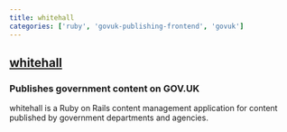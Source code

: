 ```yaml
---
title: whitehall
categories: ['ruby', 'govuk-publishing-frontend', 'govuk']
---
```

## [whitehall](https://github.com/alphagov/whitehall)

### Publishes government content on GOV.UK


whitehall is a Ruby on Rails content management application for content published by government departments and agencies.
